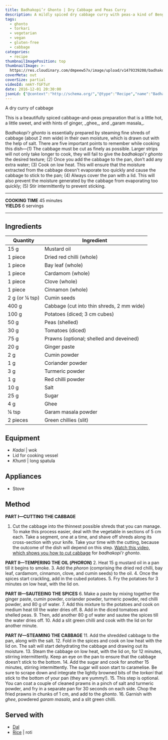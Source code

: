```yaml
---
title: Badhakopi’r Ghonto | Dry Cabbage and Peas Curry
description: A mildly spiced dry cabbage curry with peas-a kind of Bengali vegetarian ghonto with delicate flavours of ginger, garam masala and ghee.
tags:
  - ghonto
  - torkari
  - vegetarian
  - vegan
  - gluten-free
  - cabbage
categories:
  - recipe
thumbnailImagePosition: top
thumbnailImage: >-
  https://res.cloudinary.com/dmpeew57x/image/upload/v1479339208/badhakopir-ghonto_thumbnail_c7ocub.jpg
coverMeta: out
coverSize: partial
videoId: nmkY-fGFTuY
date: 2016-12-01 20:30:00
jsonLd: {"@context":"http://schema.org/","@type":"Recipe","name":"Badhakopi'r ghonto","author":"Bong Eats","image":"https://res.cloudinary.com/dmpeew57x/image/upload/v1479339208/badhakopir-ghonto_cover-small_uif59l.jpg","description":"This is a beautifully spiced cabbage and peas preparation that is hot, sweet, and with hints of ginger, ghee, and garam masala.","prepTime":"PT10M","totalTime":"PT45M","recipeYield":"4","recipeIngredient":["Mustard oil (for cooking) 15 g","Dried red chillies 1 piece","Bay leaves 1 piece","Cardamom 1 piece","Cloves 1 piece","Cinnamon 1 piece","Cumin seeds 2 g (or ¼ tsp)","Cabbage 400 g","Potatoes 100 g","Peas 50 g","Tomatoes 30 g","Prawns (optional) 75 g","Ginger paste 20 g","Cumin powder 2 g","Coriander powder 1 g","Turmeric powder 3 g","Red chilli powder 1 g","Salt 10 g","Sugar 25 g","Ghee 4 g","Garam masala ¼ tsp","Green chillies 2 g (or 2 pieces)"],"recipeInstructions":["1 Cut the cabbage into the thinnest possible shreds that you can manage. To make this process easier, deal with the vegetable in sections. Take out a 4cm-thick slice from the head of the cabbage and use your knife to shave off the shreds from the cross-section. The finer you cut the cabbage, the better. So, take your time at this stage.","2 Heat 15g mustard oil in the pan.","3 Add the phoron to the oil.","4 Once the spices start crackling, add the cubed potatoes.","5 Fry the potatoes for 3 minutes on low heat, with the lid on.","6 Add 80g of water to the ginger paste, cumin powder, coriander powder, turmeric powder, and red chilli powder.","7 Add this mixture to the potatoes and cook on medium heat till the water dries off.","8 Add the diced tomatoes.","9 Then, add another 80g of water and cook till the water dries off.","10 Add the peas and a green chilli and cook with the lid on for a minute.","11 Add the shredded cabbage to the pan, along with the salt.","12 Fold in the spices and cook with the lid on. The salt we just added will start dehydrating the cabbage and drawing out its favours. We need this water to turn to steam and cook the cabbage, so it’s important to keep the lid on.","13 Cook the cabbage on low heat, with the lid on, for 12 minutes, stirring intermittently. Keep an eye on the pan so that the cabbage doesn’t stick to the bottom.","14 Add the sugar and cook for another 15 minutes, stirring intermittently. The sugar will start to caramelise. So, be sure to scrape the browned bits of the torkari that stick to the bottom of your pan.","15 If adding the prawns: (a) Marinate them in ¼ tsp each of salt and turmeric powder; (b) Fry them in a separate pan for 30 seconds on each side; (c) Chop them up in 1-cm-small pieces; and (d) Add these to the torkari.","16 Garnish with ghee, powdered garam masala, and a green chilli."]}
---
```




<p class="post-byline">A dry curry of cabbage</p>

<p class="post-intro">This is a beautifully spiced cabbage-and-peas preparation that is a little hot, a little sweet, and with hints of ginger, _ghee_, and _garam masala_.</p>

<!-- more -->
<span class="dropcap">B</span>_adhakopi’r ghonto_ is essentially prepared by steaming fine shreds of cabbage (about 2 mm wide) in their own moisture, which is drawn out with the help of salt. There are five important points to remember while cooking this dish—(1) The cabbage must be cut as finely as possible. Larger strips will not only take longer to cook, they will fail to give the _badhakopi'r ghonto_ the desired texture; (2) Once you add the cabbage to the pan, don’t add any extra water; (3) Cook on low heat. This will ensure that the moisture extracted from the cabbage doesn't evaporate too quickly and cause the cabbage to stick to the pan; (4) Always cover the pan with a lid. This will also prevent the moisture generated by the cabbage from evaporating too quickly; (5) Stir intermittently to prevent sticking.

***

**COOKING TIME** 45 minutes   
**YIELDS** 6 servings

***
## Ingredients
|       Quantity | Ingredient                               |
|----------------|------------------------------------------|
|           15 g | Mustard oil                              |
|        1 piece | Dried red chilli (whole)                 |
|        1 piece | Bay leaf (whole)                         |
|        1 piece | Cardamom (whole)                         |
|        1 piece | Clove (whole)                            |
|        1 piece | Cinnamon (whole)                         |
| 2 g (or ¼ tsp) | Cumin seeds                              |
|          400 g | Cabbage (cut into thin shreds, 2 mm wide)|
|          100 g | Potatoes (diced; 3 cm cubes)             |
|           50 g | Peas (shelled)                           |
|           30 g | Tomatoes (diced)                         |
|           75 g | Prawns (optional; shelled and deveined)  |
|           20 g | Ginger paste                             |
|            2 g | Cumin powder                             |
|            1 g | Coriander powder                         |
|            3 g | Turmeric powder                          |
|            1 g | Red chilli powder                        |
|           10 g | Salt                                     |
|           25 g | Sugar                                    |
|            4 g | Ghee                                     |
|          ¼ tsp | Garam masala powder                      |
|       2 pieces | Green chillies (slit)                    |

## Equipment
- _Kadai_ | wok
- Lid for cooking vessel
- _Khunti_ | long spatula

## Appliances
- Stove

## Method
**PART I—CUTTING THE CABBAGE**
1. Cut the cabbage into the thinnest possible shreds that you can manage. To make this process easier, deal with the vegetable in sections of 5 cm each. Take a segment, one at a time, and shave off shreds along its cross-section with your knife. Take your time with the cutting, because the outcome of the dish will depend on this step. [Watch this video, which shows you how to cut cabbage](https://www.youtube.com/watch?v=wn3EUuW5S7s) for _badhakopi'r ghonto_.

**PART II—TEMPERING THE OIL (_PHORON_)**
2. Heat 15 g mustard oil in a pan till it begins to smoke.
3. Add the _phoron_ (comprising the dried red chilli, bay leaf, cardamom, cinnamon, clove, and cumin seeds) to the oil.
4. Once the spices start crackling, add in the cubed potatoes.
5. Fry the potatoes for 3 minutes on low heat, with the lid on.

**PART III—SAUTEEING THE SPICES**
6. Make a paste by mixing together the ginger paste, cumin powder, coriander powder, turmeric powder, red chilli powder, and 80 g of water.
7. Add this mixture to the potatoes and cook on medium heat till the water dries off.
8. Add in the diced tomatoes and shelled peas.
9. Then, add another 80 g of water and sautee the spices till the water dries off.
10. Add a slit green chilli and cook with the lid on for another minute.

**PART IV—STEAMING THE CABBAGE**
11. Add the shredded cabbage to the pan, along with the salt.
12. Fold in the spices and cook on low heat with the lid on. The salt will start dehydrating the cabbage and drawing out its moisture.
13. Steam the cabbage on low heat, with the lid on, for 12 minutes, stirring intermittently. Keep an eye on the pan to ensure that the cabbage doesn’t stick to the bottom.
14. Add the sugar and cook for another 15 minutes, stirring intermittently. The sugar will soon start to caramelise. Be sure to scrape down and integrate the lightly browned bits of the _torkari_ that stick to the bottom of your pan (they are yummy!).
15. This step is optional. You can coat a couple of cleaned prawns in a pinch of salt and turmeric powder, and fry in a separate pan for 30 seconds on each side. Chop the fried prawns in chunks of 1 cm, and add to the _ghonto_.
16. Garnish with _ghee_, powdered _garam masala_, and a  slit green chilli.

## Served with
- [Dal](/tags/dal/)
- [Rice](/how-to/cook-the-perfect-rice/) | roti
